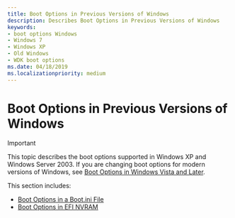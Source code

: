 ```yaml
---
title: Boot Options in Previous Versions of Windows
description: Describes Boot Options in Previous Versions of Windows
keywords:
- boot options Windows
- Windows 7 
- Windows XP
- Old Windows
- WDK boot options
ms.date: 04/18/2019
ms.localizationpriority: medium
---
```


# Boot Options in Previous Versions of Windows


> [!IMPORTANT] 
> This topic describes the boot options supported in Windows XP and Windows Server 2003. If you are changing boot options for modern versions of Windows, see [Boot Options in Windows Vista and Later](./boot-options-in-windows.md).


This section includes:

- [Boot Options in a Boot.ini File](boot-options-in-a-boot-ini-file.md)
- [Boot Options in EFI NVRAM](boot-options-in-efi-nvram.md)
